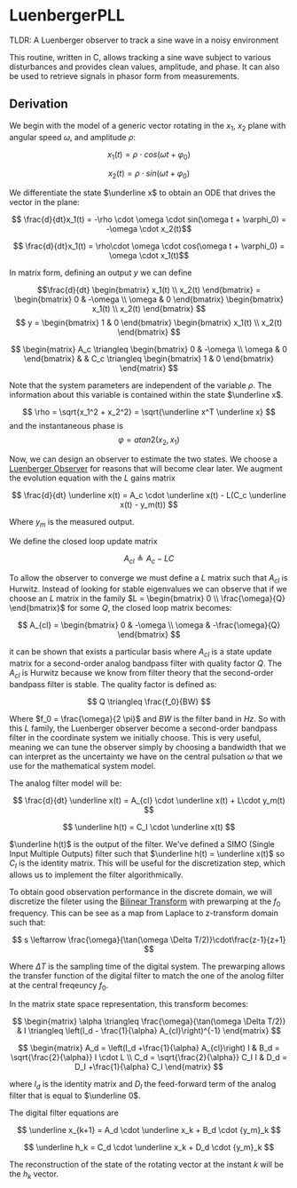 # LuenbergerPLL

TLDR: A Luenberger observer to track a sine wave in a noisy environment

This routine, written in C, allows tracking a sine wave subject to various disturbances and provides clean values, amplitude, and phase. It can also be used to retrieve signals in phasor form from measurements.

## Derivation

We begin with the model of a generic vector rotating in the $x_1$, $x_2$ plane with angular speed $\omega$, and amplitude $\rho$:

$$ x_1(t) = \rho \cdot cos(\omega t + \varphi_0) $$

$$ x_2(t) = \rho \cdot sin(\omega t + \varphi_0) $$

We differentiate the state $\underline x$ to obtain an ODE that drives the vector in the plane:

$$ \frac{d}{dt}x_1(t) = -\rho \cdot \omega \cdot sin(\omega t + \varphi_0) = -\omega \cdot x_2(t)$$

$$ \frac{d}{dt}x_1(t) = \rho\cdot \omega \cdot cos(\omega t + \varphi_0) = \omega \cdot x_1(t)$$


In matrix form, defining an output $y$ we can define

$$\frac{d}{dt} 
\begin{bmatrix} x_1(t) 
\\ x_2(t) 
\end{bmatrix}  =
\begin{bmatrix}
0 & -\omega \\ 
\omega & 0
\end{bmatrix}
\begin{bmatrix}
x_1(t) \\ x_2(t)
\end{bmatrix} $$
$$
y = 
\begin{bmatrix}
1 & 0
\end{bmatrix}
\begin{bmatrix}
x_1(t) \\ x_2(t)
\end{bmatrix}
$$

$$
\begin{matrix}
A_c \triangleq 
\begin{bmatrix}
0 & -\omega \\ 
\omega & 0
\end{bmatrix}
& &
C_c \triangleq
\begin{bmatrix}
1 & 0
\end{bmatrix}
\end{matrix}
$$

Note that the system parameters are independent of the variable $\rho$. The information about this variable is contained within the state $\underline x$.

$$ \rho = \sqrt{x_1^2 + x_2^2} = \sqrt{\underline x^T \underline x} $$
and the instantaneous phase is
$$ \varphi = atan2(x_2, x_1) $$

Now, we can design an observer to estimate the two states. We choose a [Luenberger Observer](https://en.wikipedia.org/wiki/State_observer) for reasons that will become clear later. We augment the evolution equation with the $L$ gains matrix

$$ \frac{d}{dt} \underline x(t) = A_c \cdot \underline x(t) - L(C_c \underline x(t) - y_m(t)) $$

Where $y_m$ is the measured output.

We define the closed loop update matrix 

$$ A_{cl} \triangleq A_c - L C $$

To allow the observer to converge we must define a $L$ matrix such that $A_{cl}$ is Hurwitz. Instead of looking for stable eigenvalues we can observe that if we choose an $L$ matrix in the family $L = \begin{bmatrix} 0 \\ \frac{\omega}{Q} \end{bmatrix}$
for some $Q$, the closed loop matrix becomes:

$$ A_{cl} = 
\begin{bmatrix}
0 & -\omega \\
\omega & -\frac{\omega}{Q}
\end{bmatrix}
$$

it can be shown that exists a particular basis where $A_{cl}$ is a state update matrix for a second-order analog bandpass filter with quality factor $Q$. The $A_{cl}$ is Hurwitz because we know from filter theory that the second-order bandpass filter is stable. The quality factor is defined as:

$$ Q \triangleq \frac{f_0}{BW} $$

Where $f_0 = \frac{\omega}{2 \pi}$ and $BW$ is the filter band in $Hz$. So with this $L$ family, the Luenberger observer become a second-order bandpass filter in the coordinate system we initially choose.
This is very useful, meaning we can tune the observer simply by choosing a bandwidth that we can interpret as the uncertainty we have on the central pulsation $\omega$ that we use for the mathematical system model.

The analog filter model will be:

$$ \frac{d}{dt} \underline x(t) = A_{cl} \cdot \underline x(t) + L\cdot y_m(t) $$

$$ \underline h(t) = C_I \cdot \underline x(t) $$

$\underline h(t)$ is the output of the filter. We've defined a SIMO (Single Input Multiple Outputs) filter such that $\underline h(t) = \underline x(t)$ so $C_I$ is the identity matrix. This will be useful for the discretization step, which allows us to implement the filter algorithmically.

To obtain good observation performance in the discrete domain, we will discretize the fileter using the [Bilinear Transform](https://en.wikipedia.org/wiki/Bilinear_transform) with prewarping at the $f_0$ frequency. This can be see as a map from Laplace to z-transform domain such that:

$$ s \leftarrow \frac{\omega}{\tan(\omega \Delta T/2)}\cdot\frac{z-1}{z+1} $$

Where $\Delta T$ is the sampling time of the digital system. The prewarping allows the transfer function of the digital filter to match the one of the anolog filter at the central freqeuncy $f_0$.

In the matrix state space representation, this transform becomes: 

$$
\begin{matrix} 
\alpha \triangleq \frac{\omega}{\tan(\omega \Delta T/2)} & 
I \triangleq \left(I_d - \frac{1}{\alpha} A_{cl}\right)^{-1} 
\end{matrix}
$$

$$
\begin{matrix} 
A_d = \left(I_d +\frac{1}{\alpha} A_{cl}\right) I & B_d = \sqrt{\frac{2}{\alpha}} I \cdot L \\
C_d = \sqrt{\frac{2}{\alpha}} C_I I & D_d = D_I +\frac{1}{\alpha} C_I 
\end{matrix}
$$

where $I_d$ is the identity matrix and $D_I$ the feed-forward term of the analog filter that is equal to $\underline 0$.

The digital filter equations are

$$ \underline x_{k+1} = A_d \cdot \underline x_k + B_d \cdot {y_m}_k $$

$$ \underline h_k = C_d \cdot \underline x_k + D_d \cdot {y_m}_k $$

The reconstruction of the state of the rotating vector at the instant $k$ will be the $h_k$ vector.





